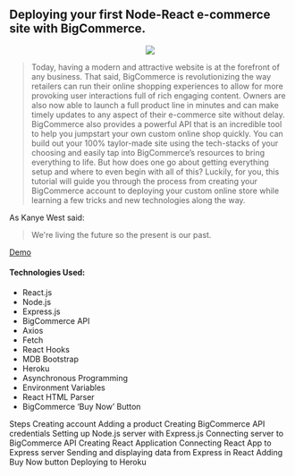 ## Deploying your first Node-React e-commerce site with BigCommerce. 

<p align="center">
    <img src="https://imgur.com/3qS6LaF.png">
</p>

>Today, having a modern and attractive website is at the forefront of any business. That said, BigCommerce is revolutionizing the way retailers can run their online shopping experiences to allow for more provoking user interactions full of rich engaging content. Owners are also now able to launch a full product line in minutes and can make timely updates to any aspect of their e-commerce site without delay.
BigCommerce also provides a powerful API that is an incredible tool to help you jumpstart your own custom online shop quickly. You can build out your 100% taylor-made site using the tech-stacks of your choosing and easily tap into BigCommerce’s resources to bring everything to life. 
But how does one go about getting everything setup and where to even begin with all of this? Luckily, for you, this tutorial will guide you through the process from creating your BigCommerce account to deploying your custom online store while learning a few tricks and new technologies along the way.

As Kanye West said:

> We're living the future so
> the present is our past.

[Demo](https://trailtoad.herokuapp.com)

#### Technologies Used:
- React.js
- Node.js
- Express.js
- BigCommerce API
- Axios
- Fetch
- React Hooks
- MDB Bootstrap
- Heroku
- Asynchronous Programming
- Environment Variables
- React HTML Parser
- BigCommerce ‘Buy Now’ Button
  
Steps
Creating account
Adding a product
Creating BigCommerce API credentials
Setting up Node.js server with Express.js
Connecting server to BigCommerce API
Creating React Application
Connecting React App to Express server
Sending and displaying data from Express in React
Adding Buy Now button
Deploying to Heroku
